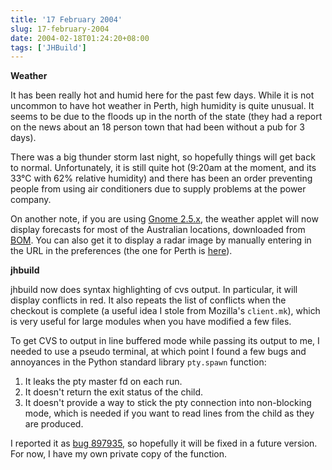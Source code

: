```yaml
---
title: '17 February 2004'
slug: 17-february-2004
date: 2004-02-18T01:24:20+08:00
tags: ['JHBuild']
---
```


**Weather**

It has been really hot and humid here for the past few days. While it is
not uncommon to have hot weather in Perth, high humidity is quite
unusual. It seems to be due to the floods up in the north of the state
(they had a report on the news about an 18 person town that had been
without a pub for 3 days).

There was a big thunder storm last night, so hopefully things will get
back to normal. Unfortunately, it is still quite hot (9:20am at the
moment, and its 33°C with 62% relative humidity) and there has been an
order preventing people from using air conditioners due to supply
problems at the power company.

On another note, if you are using [Gnome
2.5.x](http://www.gnome.org/start/2.5/), the weather applet will now
display forecasts for most of the Australian locations, downloaded from
[BOM](http://www.bom.gov.au/). You can also get it to display a radar
image by manually entering in the URL in the preferences (the one for
Perth is [here](http://mirror.bom.gov.au/radar/IDR123.gif)).

**jhbuild**

jhbuild now does syntax highlighting of cvs output. In particular, it
will display conflicts in red. It also repeats the list of conflicts
when the checkout is complete (a useful idea I stole from Mozilla\'s
`client.mk`), which is very useful for large modules when you have
modified a few files.

To get CVS to output in line buffered mode while passing its output to
me, I needed to use a pseudo terminal, at which point I found a few bugs
and annoyances in the Python standard library `pty.spawn` function:

1.  It leaks the pty master fd on each run.
2.  It doesn\'t return the exit status of the child.
3.  It doesn\'t provide a way to stick the pty connection into
    non-blocking mode, which is needed if you want to read lines from
    the child as they are produced.

I reported it as [bug 897935](http://www.python.org/sf/897935), so
hopefully it will be fixed in a future version. For now, I have my own
private copy of the function.
